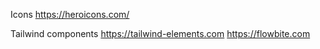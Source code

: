 Icons
https://heroicons.com/

Tailwind components
https://tailwind-elements.com
https://flowbite.com
